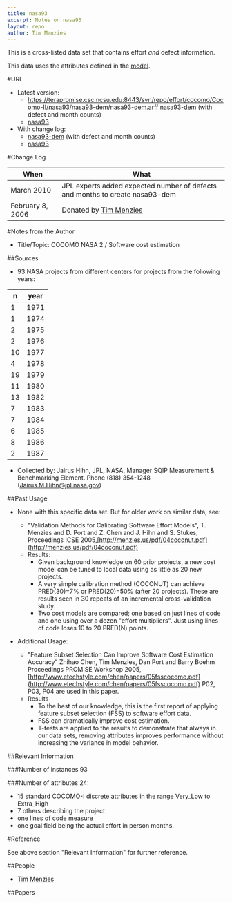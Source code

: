```yaml
---
title: nasa93
excerpt: Notes on nasa93
layout: repo
author: Tim Menzies
---
```



This is a cross-listed data set that contains effort _and_ defect information.

This data uses the attributes defined in the [model](http://openscience.us/repo/model).

#URL

  * Latest version: 
    * [https://terapromise.csc.ncsu.edu:8443/svn/repo/effort/cocomo/Cocomo-II/nasa93/nasa93-dem/nasa93-dem.arff nasa93-dem](/repo/effort/cocomo/coc81.html) (with defect and month counts) 
    * [nasa93](https://terapromise.csc.ncsu.edu:8443/svn/repo/effort/cocomo/Cocomo-II/nasa93/nasa93.arff)
  * With change log:
    * [nasa93-dem](https://terapromise.csc.ncsu.edu:8443/svn/repo/effort/cocomo/Cocomo-II/nasa93/nasa93-dem) (with defect and month counts)
    * [nasa93](https://terapromise.csc.ncsu.edu:8443/svn/repo/effort/cocomo/Cocomo-II/nasa93/nasa93)

#Change Log

When | What
---- | ----
March  2010 | JPL experts added expected number of defects and months to create nasa93-dem
February 8, 2006 | Donated by [Tim Menzies](/repo/people)

#Notes from the Author

 * Title/Topic: COCOMO NASA 2 / Software cost estimation
 
##Sources
    
 * 93 NASA projects from different centers for projects from the following years:

n | year
---- | ----
1  | 1971
1  | 1974
2  | 1975
2  | 1976
10 | 1977
4  | 1978
19 | 1979
11 | 1980
13 | 1982
7  | 1983
7  | 1984
6  | 1985
8  | 1986
2  | 1987


 * Collected by: Jairus Hihn, JPL, NASA, Manager SQIP Measurement & Benchmarking Element. Phone (818) 354-1248 (Jairus.M.Hihn@jpl.nasa.gov)



##Past Usage

 * None with this specific data set. But for older work on similar data, see:
   * "Validation Methods for Calibrating Software Effort Models", T. Menzies and D. Port and Z. Chen and J. Hihn and S. Stukes, Proceedings ICSE 2005,[http://menzies.us/pdf/04coconut.pdf](http://menzies.us/pdf/04coconut.pdf)
   * Results:
     * Given background knowledge on 60 prior projects, a new cost model can be tuned to local data using as little as 20 new projects.
     * A very simple calibration method (COCONUT) can achieve PRED(30)=7% or PRED(20)=50% (after 20 projects).  These are results seen in 30 repeats of an incremental cross-validation study.
     * Two cost models are compared; one based on just lines of code and one using over a dozen "effort multipliers". Just using lines of code loses 10 to 20 PRED(N) points.

 * Additional Usage:
   * "Feature Subset Selection Can Improve Software Cost Estimation Accuracy" Zhihao Chen, Tim Menzies, Dan Port and Barry Boehm Proceedings PROMISE Workshop 2005,[http://www.etechstyle.com/chen/papers/05fsscocomo.pdf](http://www.etechstyle.com/chen/papers/05fsscocomo.pdf) P02, P03, P04 are used in this paper.
   * Results
     * To the best of our knowledge, this is the first report of applying feature subset selection (FSS) to software effort data.
     * FSS can dramatically improve cost estimation.
     * T-tests are applied to the results to demonstrate that always in our data sets, removing attributes improves performance without increasing the variance in model behavior.

##Relevant Information

###Number of instances 
93

###Number of attributes 
24: 

 * 15 standard COCOMO-I discrete  attributes in the range Very_Low to Extra_High
 * 7 others describing the project
 * one lines of code measure
 * one goal field being the actual effort in person months.

#Reference

See above section "Relevant Information" for further reference.

##People

 * [Tim Menzies](/repo/people)

##Papers
